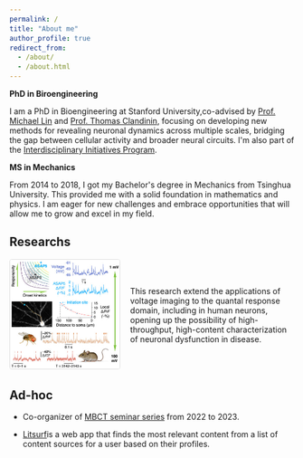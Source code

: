 ```yaml
---
permalink: /
title: "About me"
author_profile: true
redirect_from: 
  - /about/
  - /about.html
---
```


**PhD in Biroengineering**

I am a PhD in Bioengineering at Stanford University,co-advised by [Prof. Michael Lin](https://linlab.stanford.edu/) and [Prof. Thomas Clandinin](https://flyvisionlab.weebly.com/), focusing on developing new methods for revealing neuronal dynamics across multiple scales, bridging the gap between cellular activity and broader neural circuits. I'm also part of the [Interdisciplinary Initiatives Program](https://biox.stanford.edu/research/seed-grants/interdisciplinary-initiatives-program-seed-grant-decoding-dendritic-computation). 

**MS in Mechanics**

From 2014 to 2018, I got my Bachelor's degree in Mechanics from Tsinghua University. This provided me with a solid foundation in mathematics and physics. I am eager for new challenges and embrace opportunities that will allow me to grow and excel in my field.

## Researchs



<div style="display: flex; align-items: center; margin-bottom: 20px;">
  <div style="flex: 1; margin-right: 20px;">
    <img src="/images/paper1.jpg" alt="Research Diagram" style="width: 100%; border: 1px solid #ddd; border-radius: 4px;" />
  </div>
  <div style="flex: 1.5;">
    <p>
      This research extend the applications of voltage imaging to the quantal response domain, including in human neurons, opening up the possibility of high-throughput, high-content characterization of neuronal dysfunction in disease.
    </p>
  </div>
</div>


## Ad-hoc 
- Co-organizer of [MBCT seminar series](https://neuroscience.stanford.edu/programs/community-building/seminar-series-wu-tsai-neuro/mind-brain-computation-and-technology-mbct-seminar-series) from 2022 to 2023.

- [Litsurf](https://github.com/AlexYkHao/litsurf_backend)is a web app that finds the most relevant content from a list of content sources for a user based on their profiles.
